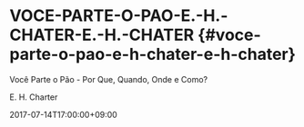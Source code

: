 # VOCE-PARTE-O-PAO-E.-H.-CHATER-E.-H.-CHATER {#voce-parte-o-pao-e-h-chater-e-h-chater}

Você Parte o Pão - Por Que, Quando, Onde e Como?

E. H. Charter

2017-07-14T17:00:00+09:00